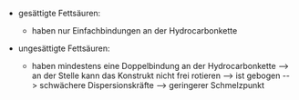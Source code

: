 - gesättigte Fettsäuren:
	- haben nur Einfachbindungen an der Hydrocarbonkette 

- ungesättigte Fettsäuren:
	- haben mindestens eine Doppelbindung an der Hydrocarbonkette --> an der Stelle kann das Konstrukt nicht frei rotieren --> ist gebogen --> schwächere Dispersionskräfte --> geringerer Schmelzpunkt 
